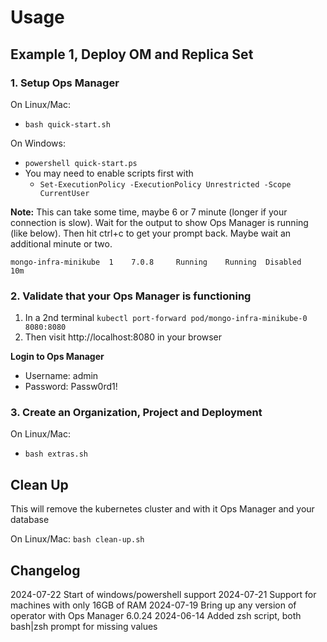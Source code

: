 # Usage

## Example 1, Deploy OM and Replica Set

### 1. Setup Ops Manager

On Linux/Mac:
- `bash quick-start.sh`

On Windows:
- `powershell quick-start.ps`
- You may need to enable scripts first with
  - `Set-ExecutionPolicy -ExecutionPolicy Unrestricted -Scope CurrentUser`

**Note:** This can take some time, maybe 6 or 7 minute (longer if your connection is slow). Wait for the output to show Ops Manager is running (like below). Then hit ctrl+c to get your prompt back. Maybe wait an additional minute or two.
```
mongo-infra-minikube  1    7.0.8     Running    Running  Disabled    10m     
```

### 2. Validate that your Ops Manager is functioning

1. In a 2nd terminal `kubectl port-forward pod/mongo-infra-minikube-0 8080:8080`
2. Then visit http://localhost:8080 in your browser

**Login to Ops Manager**
- Username: admin
- Password: Passw0rd1!

### 3. Create an Organization, Project and Deployment

On Linux/Mac:
- `bash extras.sh`

## Clean Up

This will remove the kubernetes cluster and with it Ops Manager and your database

On Linux/Mac:
`bash clean-up.sh`

## Changelog
2024-07-22 Start of windows/powershell support
2024-07-21 Support for machines with only 16GB of RAM
2024-07-19 Bring up any version of operator with Ops Manager 6.0.24
2024-06-14 Added zsh script, both bash|zsh prompt for missing values
